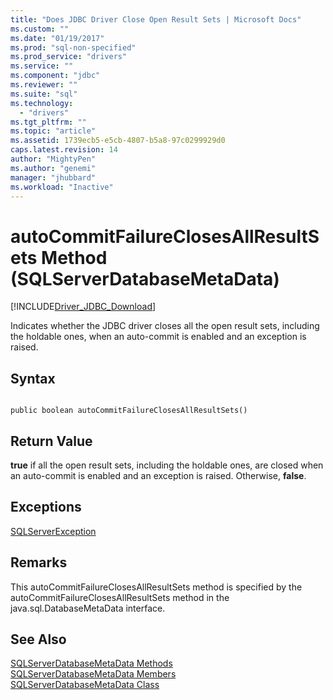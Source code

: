 ```yaml
---
title: "Does JDBC Driver Close Open Result Sets | Microsoft Docs"
ms.custom: ""
ms.date: "01/19/2017"
ms.prod: "sql-non-specified"
ms.prod_service: "drivers"
ms.service: ""
ms.component: "jdbc"
ms.reviewer: ""
ms.suite: "sql"
ms.technology: 
  - "drivers"
ms.tgt_pltfrm: ""
ms.topic: "article"
ms.assetid: 1739ecb5-e5cb-4807-b5a8-97c0299929d0
caps.latest.revision: 14
author: "MightyPen"
ms.author: "genemi"
manager: "jhubbard"
ms.workload: "Inactive"
---
```

# autoCommitFailureClosesAllResultSets Method (SQLServerDatabaseMetaData)
[!INCLUDE[Driver_JDBC_Download](../../../includes/driver_jdbc_download.md)]

  Indicates whether the JDBC driver closes all the open result sets, including the holdable ones, when an auto-commit is enabled and an exception is raised.  
  
## Syntax  
  
```  
  
public boolean autoCommitFailureClosesAllResultSets()  
```  
  
## Return Value  
 **true** if all the open result sets, including the holdable ones, are closed when an auto-commit is enabled and an exception is raised. Otherwise, **false**.  
  
## Exceptions  
 [SQLServerException](../../../connect/jdbc/reference/sqlserverexception-class.md)  
  
## Remarks  
 This autoCommitFailureClosesAllResultSets method is specified by the autoCommitFailureClosesAllResultSets method in the java.sql.DatabaseMetaData interface.  
  
## See Also  
 [SQLServerDatabaseMetaData Methods](../../../connect/jdbc/reference/sqlserverdatabasemetadata-methods.md)   
 [SQLServerDatabaseMetaData Members](../../../connect/jdbc/reference/sqlserverdatabasemetadata-members.md)   
 [SQLServerDatabaseMetaData Class](../../../connect/jdbc/reference/sqlserverdatabasemetadata-class.md)  
  
  
